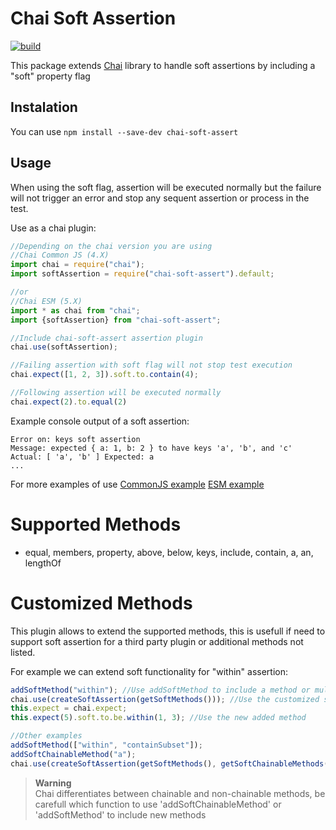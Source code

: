 # Chai Soft Assertion

[![build](https://github.com/atCarlosGutierrez/cjgs-chaisoft/actions/workflows/continuous-integration.yml/badge.svg)](https://github.com/atCarlosGutierrez/cjgs-chaisoft/actions)

This package extends [Chai](http://chaijs.com/) library to handle soft assertions by including a "soft" property flag

## Instalation

You can use `npm install --save-dev chai-soft-assert`

## Usage

When using the soft flag, assertion will be executed normally but the failure will not trigger an error and
stop any sequent assertion or process in the test.

Use as a chai plugin:

```js
//Depending on the chai version you are using
//Chai Common JS (4.X)
import chai = require("chai");
import softAssertion = require("chai-soft-assert").default;

//or
//Chai ESM (5.X)
import * as chai from "chai";
import {softAssertion} from "chai-soft-assert";

//Include chai-soft-assert assertion plugin
chai.use(softAssertion);

//Failing assertion with soft flag will not stop test execution
chai.expect([1, 2, 3]).soft.to.contain(4);

//Following assertion will be executed normally
chai.expect(2).to.equal(2)
```

Example console output of a soft assertion:

```shell
Error on: keys soft assertion
Message: expected { a: 1, b: 2 } to have keys 'a', 'b', and 'c'
Actual: [ 'a', 'b' ] Expected: a
...
```

For more examples of use [CommonJS example](https://github.com/atCarlosGutierrez/cjgs-chaisoft/blob/main/cjs-tests/chai-soft-assertion.spec.js)
[ESM example](https://github.com/atCarlosGutierrez/cjgs-chaisoft/blob/main/esm-tests/chai-soft-assertion.spec.ts)

# Supported Methods

- equal, members, property, above, below, keys, include, contain, a, an, lengthOf

# Customized Methods

This plugin allows to extend the supported methods, this is usefull if need to support soft assertion for a third party plugin or additional methods not listed.

For example we can extend soft functionality for "within" assertion:

```javascript
addSoftMethod("within"); //Use addSoftMethod to include a method or multiple methods in the allowed list
chai.use(createSoftAssertion(getSoftMethods())); //Use the customized softMethods
this.expect = chai.expect;
this.expect(5).soft.to.be.within(1, 3); //Use the new added method

//Other examples
addSoftMethod(["within", "containSubset"]);
addSoftChainableMethod("a");
chai.use(createSoftAssertion(getSoftMethods(), getSoftChainableMethods()));
```

> **Warning**  
Chai differentiates between chainable and non-chainable methods, be carefull which function to use 'addSoftChainableMethod' or 'addSoftMethod' to include new methods
